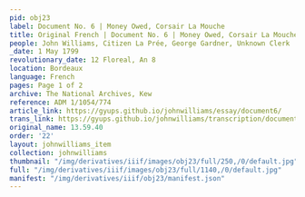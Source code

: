 ```yaml
---
pid: obj23
label: Document No. 6 | Money Owed, Corsair La Mouche
title: Original French | Document No. 6 | Money Owed, Corsair La Mouche
people: John Williams, Citizen La Prée, George Gardner, Unknown Clerk
_date: 1 May 1799
revolutionary_date: 12 Floreal, An 8
location: Bordeaux
language: French
pages: Page 1 of 2
archive: The National Archives, Kew
reference: ADM 1/1054/774
article_link: https://gyups.github.io/johnwilliams/essay/document6/
trans_link: https://gyups.github.io/johnwilliams/transcription/document6/
original_name: 13.59.40
order: '22'
layout: johnwilliams_item
collection: johnwilliams
thumbnail: "/img/derivatives/iiif/images/obj23/full/250,/0/default.jpg"
full: "/img/derivatives/iiif/images/obj23/full/1140,/0/default.jpg"
manifest: "/img/derivatives/iiif/obj23/manifest.json"
---
```

